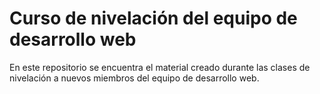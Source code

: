 # Curso de nivelación del equipo de desarrollo web
En este repositorio se encuentra el material creado durante las clases de nivelación a nuevos miembros del equipo de desarrollo web.